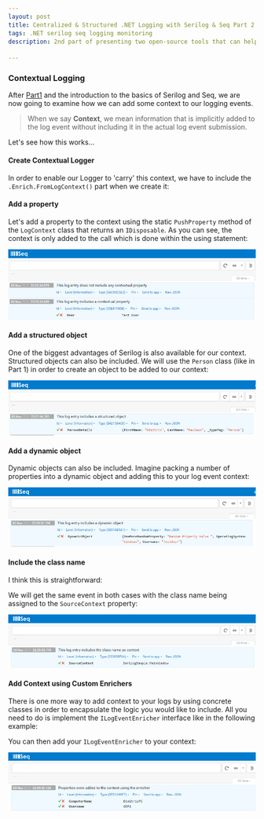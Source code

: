 ```yaml
---
layout: post
title: Centralized & Structured .NET Logging with Serilog & Seq Part 2
tags: .NET serilog seq logging monitoring
description: 2nd part of presenting two open-source tools that can help you introduce a centralized and structured logging mechanism in your .NET application really quickly

---
```



###  Contextual Logging 
After [Part1](http://www.dpaxinos.com/blog/2015/11/Centralized-and-Structured-Logging-With-Serilog-and-Seq-Part1/) and the introduction to the basics of Serilog and Seq, we are now going to examine how we can add some context to our logging events. 

>When we say **Context**, we mean information that is implicitly added to the log event without including it in the actual log event submission.

Let's see how this works...

####   Create Contextual Logger

In order to enable our Logger to 'carry' this context, we have to include the `.Enrich.FromLogContext()` part when we create it:

<script src="https://gist.github.com/dimitrispaxinos/789f7001592069ceae2c.js"></script>

####   Add a property 
Let's add a property to the context using the static `PushProperty` method of the `LogContext` class that returns an `IDisposable`. As you can see, the context is only added to the call which is done within the using statement:

<script src="https://gist.github.com/dimitrispaxinos/4eaf3e0562bc3d731d9e.js"></script>

![](https://raw.githubusercontent.com/dimitrispaxinos/dimitrispaxinos.github.io/master/_assets/images/CentralizedStructuredLogging/SeqScreenShot_6.png)

####   Add a structured object 
One of the biggest advantages of Serilog is also available for our context. Structured objects can also be included. We will use the `Person` class (like in Part 1) in order to create an object to be added to our context:

<script src="https://gist.github.com/dimitrispaxinos/83c6b01ef3122db63f6d.js"></script>

![](https://raw.githubusercontent.com/dimitrispaxinos/dimitrispaxinos.github.io/master/_assets/images/CentralizedStructuredLogging/SeqScreenShot_7.png)

####   Add a dynamic object 
Dynamic objects can also be included. Imagine packing a number of properties into a dynamic object and adding this to your log event context:

<script src="https://gist.github.com/dimitrispaxinos/f466855297c2372d0400.js"></script>

![](https://raw.githubusercontent.com/dimitrispaxinos/dimitrispaxinos.github.io/master/_assets/images/CentralizedStructuredLogging/SeqScreenShot_8.png)

####   Include the class name 
I think this is straightforward:
<script src="https://gist.github.com/dimitrispaxinos/3f8b01cc087eae37063f.js"></script>

We will get the same event in both cases with the class name being assigned to the `SourceContext` property:

![](https://raw.githubusercontent.com/dimitrispaxinos/dimitrispaxinos.github.io/master/_assets/images/CentralizedStructuredLogging/SeqScreenShot_9.png)

####   Add Context using Custom Enrichers

There is one more way to add context to your logs by using concrete classes in order to encapsulate the logic you would like to include. All you need to do is implement the `ILogEventEnricher` interface like in the following example:

<script src="https://gist.github.com/dimitrispaxinos/5192465d609f472ce502.js"></script>

You can then add your  `ILogEventEnricher`  to your context:

<script src="https://gist.github.com/dimitrispaxinos/a8f0133f6b9b185fa744.js"></script>

![](https://raw.githubusercontent.com/dimitrispaxinos/dimitrispaxinos.github.io/master/_assets/images/CentralizedStructuredLogging/SeqScreenShot_10.png)